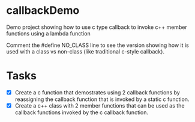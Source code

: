 # callbackDemo
Demo project showing how to use c type callback to invoke c++ member functions using a lambda function

Comment the #define NO_CLASS line to see the version showing how it is used with a class vs non-class (like traditional c-style callback).

# Tasks
- [X] Create a c function that demostrates using 2 callback functions by reassigning the callback function that is invoked by a static c function.
- [X] Create a c++ class with 2 member functions that can be used as the callback functions invoked by the c callback function.